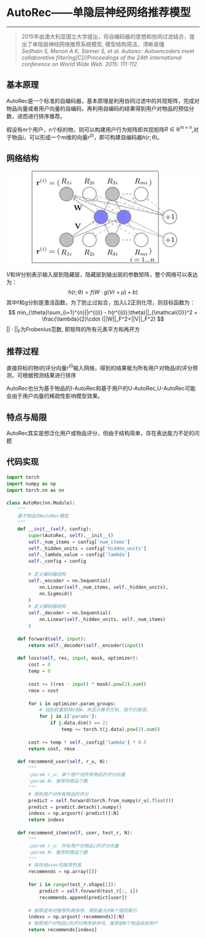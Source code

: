 # AutoRec——单隐层神经网络推荐模型

---

> 2015年由澳大利亚国立大学提出，将自编码器的思想和协同过滤结合，提出了单隐层神经网络推荐系统模型, 模型结构简洁，清晰易懂 \
> *Sedhain S, Menon A K, Sanner S, et al. Autorec: Autoencoders meet collaborative filtering[C]//Proceedings of the 24th international conference on World Wide Web. 2015: 111-112.*

## 基本原理

AutoRec是一个标准的自编码器，基本原理是利用协同过滤中的共现矩阵，完成对物品向量或者用户向量的自编码，再利用自编码的结果得到用户对物品的预估分数，进而进行排序推荐。

假设有$m$个用户，$n$个标的物，则可以构建用户行为矩阵即共现矩阵$R \in \mathbb{R}^{m\times n}$,对于物品i，可以形成一个m维的向量$r^{(i)}$，即可构建自编码器$h(r;\theta)$。

## 网络结构

![](../images/深度学习推荐算法/AutoRec结构图.jpg)

$V$和$W$分别表示输入层到隐藏层，隐藏层到输出层的参数矩阵，整个网络可以表达为：
$$
h(r;\theta) = f(W\cdot g(Vr+\mu) +b)
$$
其中f和g分别是激活函数，为了防止过拟合，加入L2正则化项，则目标函数为：
$$
min_{\theta}\sum_{i=1}^{n}||r^{(i)} - h(r^{(i)};\theta)||_{\mathcal{O}}^2 + \frac{\lambda}{2}\cdot (||W||_F^2+||V||_F^2)
$$
$||\cdot||_F$为Frobenius范数, 即矩阵的所有元素平方和再开方

## 推荐过程

直接将标的物i的评分向量$r^{(i)}$输入网络，得到的结果极为所有用户对物品i的评分预测，可根据预测结果进行排序

AutoRec也分为基于物品的I-AutoRec和基于用户的U-AutoRec,U-AutoRec可能会由于用户向量的稀疏性影响模型效果。

## 特点与局限

AutoRec其实是想泛化用户或物品评分，但由于结构简单，存在表达能力不足的问题

## 代码实现

```python
import torch
import numpy as np
import torch.nn as nn

class AutoRec(nn.Module):
    """
    基于物品的AutoRec模型
    """
    def __init__(self, config):
        super(AutoRec, self).__init__()
        self._num_items = config['num_items']
        self._hidden_units = config['hidden_units']
        self._lambda_value = config['lambda']
        self._config = config

        # 定义编码器结构
        self._encoder = nn.Sequential(
            nn.Linear(self._num_items, self._hidden_units),
            nn.Sigmoid()
        )
        # 定义解码器结构
        self._decoder = nn.Sequential(
            nn.Linear(self._hidden_units, self._num_items)
        )

    def forward(self, input):
        return self._decoder(self._encoder(input))

    def loss(self, res, input, mask, optimizer):
        cost = 0
        temp = 0

        cost += ((res - input) * mask).pow(2).sum()
        rmse = cost

        for i in optimizer.param_groups:
            # 找到权重矩阵V和W，并且计算平方和，用于约束项。
            for j in i['params']:
                if j.data.dim() == 2:
                    temp += torch.t(j.data).pow(2).sum()

        cost += temp * self._config['lambda'] * 0.5
        return cost, rmse

    def recommend_user(self, r_u, N):
        """
        :param r_u: 单个用户对所有物品的评分向量
        :param N: 推荐的商品个数
        """
        # 得到用户对所有物品的评分
        predict = self.forward(torch.from_numpy(r_u).float())
        predict = predict.detach().numpy()
        indexs = np.argsort(-predict)[:N]
        return indexs

    def recommend_item(self, user, test_r, N):
        """
        :param r_u: 所有用户对物品i的评分向量
        :param N: 推荐的商品个数
        """
        # 保存给user的推荐列表
        recommends = np.array([])

        for i in range(test_r.shape[1]):
            predict = self.forward(test_r[:, i])
            recommends.append(predict[user])

        # 按照逆序对推荐列表排序，得到最大的N个值的索引
        indexs = np.argsot(-recommends)[:N]
        # 按照用户对物品i的评分降序排序吗，推荐前N个物品给到用户
        return recommends[indexs]
```